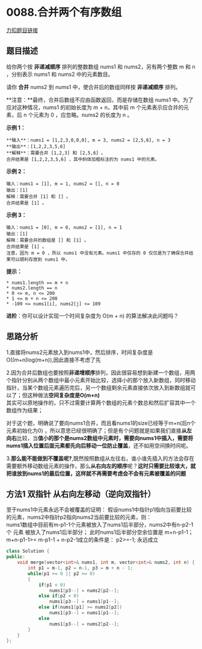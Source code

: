 # 0088.合并两个有序数组   
[力扣题目链接](https://leetcode-cn.com/problems/merge-sorted-array/)    


## 题目描述  

给你两个按 **非递减顺序** 排列的整数数组 nums1 和 nums2，另有两个整数 m 和 n ，分别表示 nums1 和 nums2 中的元素数目。  

请你 **合并** nums2 到 nums1 中，使合并后的数组同样按 **非递减顺序** 排列。    

**注意：**最终，合并后数组不应由函数返回，而是存储在数组 nums1 中。为了应对这种情况，nums1 的初始长度为 m + n，其中前 m 个元素表示应合并的元素，后 n 个元素为 0 ，应忽略。nums2 的长度为 n 。    


**示例 1：**

    **输入**：nums1 = [1,2,3,0,0,0], m = 3, nums2 = [2,5,6], n = 3
    **输出**：[1,2,2,3,5,6]
    **解释**：需要合并 [1,2,3] 和 [2,5,6] 。
    合并结果是 [1,2,2,3,5,6] ，其中斜体加粗标注的为 nums1 中的元素。

**示例 2：**

    输入：nums1 = [1], m = 1, nums2 = [], n = 0
    输出：[1]
    解释：需要合并 [1] 和 [] 。 
    合并结果是 [1] 。

**示例 3：**

    输入：nums1 = [0], m = 0, nums2 = [1], n = 1
    输出：[1]
    解释：需要合并的数组是 [] 和 [1] 。
    合并结果是 [1] 。
    注意，因为 m = 0 ，所以 nums1 中没有元素。nums1 中仅存的 0 仅仅是为了确保合并结果可以顺利存放到 nums1 中。

**提示：**

    * nums1.length == m + n
    * nums2.length == n
    * 0 <= m, n <= 200
    * 1 <= m + n <= 200
    * -109 <= nums1[i], nums2[j] <= 109

**进阶**：你可以设计实现一个时间复杂度为 O(m + n) 的算法解决此问题吗？  


## 思路分析  

1.直接将nums2元素放入到nums1中，然后排序，时间复杂度是O((m+n)log(m+n)),因此直接不考虑了先  

2.因为合并后数组也要按照**非递增顺序**排列，因此很容易想到新建一个数组，用两个指针分别从两个数组中最小元素开始比较，选择小的那个放入新数组，同时移动指针，当某个数组元素遍历完后，另一个数组剩余元素直接依次放入到新数组就可以了；但这种做法**空间复杂度是O(m+n)**  
其实可以原地操作的，只不过需要计算两个数组的元素个数总和然后扩容其中一个数组作为结果；     

对于这个题，明确说了要向nums1合并，而且看nums1的size已经等于m+n(后n个元素初始化为0) ，所以意思已经很明确了；但是有个问题就是如果我们直接**从左向右**比较，当**值小的那个是nums2数组中元素时，需要向nums1中插入，需要将nums1插入位置后面元素都先向后移动一位防止覆盖**，还不如用空间换时间呢。 

3.**那么能不能做到不覆盖呢?**,既然按照数组从左往右，谁小谁先插入的方法会存在需要额外移动数组元素的操作，那么**从右向左的顺序**呢？**这时只需要比较谁大，就把谁放到nums1的最后位置，这样就不再需要考虑会不会有元素被覆盖的问题**  

## 方法1 双指针 从右向左移动（逆向双指针）

至于nums1中元素永远不会被覆盖的证明： 假设nums1中指针p1指向当前要比较的元素，nums2中指针p2指向nums2当前要比较的元素，则：  
nums1数组中目前有m-p1-1个元素被放入了nums1后半部分，nums2中有n-p2-1个 元素 被放入了nums1后半部分； 此时nums1后半部分空余位置是 m+n-p1-1；  
      m+n-p1-1>= m-p1-1 + n-p2-1成立的条件是： p2>=-1; 永远成立

```cpp
class Solution {
public:
    void merge(vector<int>& nums1, int m, vector<int>& nums2, int n) {
        int p1 = m-1, p2 = n-1, p3 = m + n - 1;
        while(p1 >= 0 || p2 >= 0)
        {    
            if(p1 < 0)  
                nums1[p3--] = nums2[p2--];          
            else if(p2 < 0)
                nums1[p3--] = nums1[p1--];
            else if(nums1[p1] >= nums2[p2])
                nums1[p3--] = nums1[p1--];
            else   
                nums1[p3--] = nums2[p2--];
        }
    }
};
```
